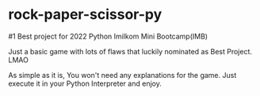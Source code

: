 # rock-paper-scissor-py
#1 Best project for 2022 Python Imilkom Mini Bootcamp(IMB)

Just a basic game with lots of flaws that luckily nominated as Best Project. LMAO

As simple as it is, You won't need any explanations for the game. Just execute it in your Python Interpreter and enjoy.
